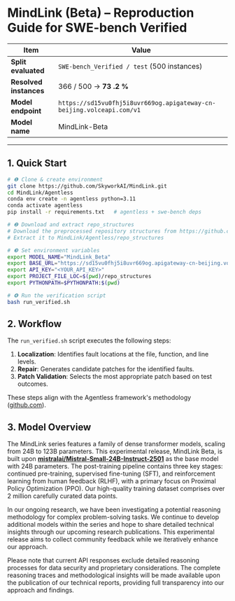 # MindLink (Beta) – Reproduction Guide for SWE-bench Verified

| Item | Value |
|------|-------|
| **Split evaluated** | `SWE-bench_Verified / test` (500 instances) |
| **Resolved instances** | 366 / 500  →  **73 .2 %** |
| **Model endpoint** | `https://sd15vu0fhj5i8uvr669og.apigateway-cn-beijing.volceapi.com/v1` |
| **Model name** | MindLink-Beta|

---

## 1. Quick Start

```bash
# ❶ Clone & create environment
git clone https://github.com/SkyworkAI/MindLink.git
cd MindLink/Agentless
conda env create -n agentless python=3.11
conda activate agentless
pip install -r requirements.txt   # agentless + swe-bench deps

# ❷ Download and extract repo_structures
# Download the preprocessed repository structures from https://github.com/OpenAutoCoder/Agentless/releases/download/v1.5.0/swebench_repo_structure.zip
# Extract it to MindLink/Agentless/repo_structures

# ❸ Set environment variables
export MODEL_NAME="MindLink_Beta"
export BASE_URL="https://sd15vu0fhj5i8uvr669og.apigateway-cn-beijing.volceapi.com/v1"
export API_KEY="<YOUR_API_KEY>"
export PROJECT_FILE_LOC=$(pwd)/repo_structures
export PYTHONPATH=$PYTHONPATH:$(pwd)

# ❹ Run the verification script
bash run_verified.sh
```

## 2. Workflow

The `run_verified.sh` script executes the following steps:

1. **Localization**: Identifies fault locations at the file, function, and line levels.
2. **Repair**: Generates candidate patches for the identified faults.
3. **Patch Validation**: Selects the most appropriate patch based on test outcomes.

These steps align with the Agentless framework's methodology ([github.com](https://github.com/OpenAutoCoder/Agentless)).


## 3. Model Overview

The MindLink series features a family of dense transformer models, scaling from 24B to 123B parameters. This experimental release, MindLink Beta, is built upon [**mistralai/Mistral-Small-24B-Instruct-2501**](https://huggingface.co/mistralai/Mistral-Small-24B-Instruct-2501) as the base model with 24B parameters. The post-training pipeline contains three key stages: continued pre-training, supervised fine-tuning (SFT), and reinforcement learning from human feedback (RLHF), with a primary focus on Proximal Policy Optimization (PPO). Our high-quality training dataset comprises over 2 million carefully curated data points. 

In our ongoing research, we have been investigating a potential reasoning methodology for complex problem-solving tasks. We continue to develop additional models within the series and hope to share detailed technical insights through our upcoming research publications. This experimental release aims to collect community feedback while we iteratively enhance our approach.

Please note that current API responses exclude detailed reasoning processes for data security and proprietary considerations. The complete reasoning traces and methodological insights will be made available upon the publication of our technical reports, providing full transparency into our approach and findings.